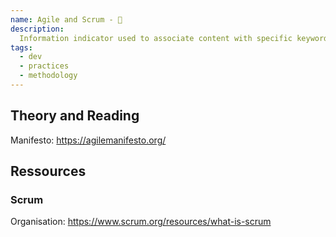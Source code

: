 ```yaml
---
name: Agile and Scrum - 🔁
description:
  Information indicator used to associate content with specific keywords.
tags:
  - dev
  - practices
  - methodology
---
```


<DocHeader props={props}/>

## Theory and Reading

Manifesto: https://agilemanifesto.org/

## Ressources

### Scrum

Organisation: https://www.scrum.org/resources/what-is-scrum

